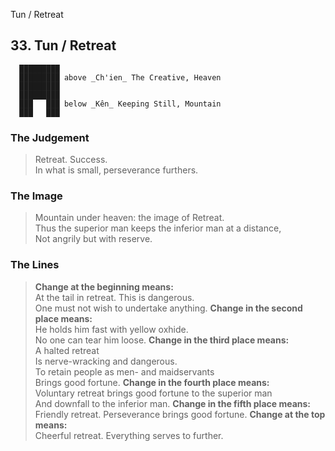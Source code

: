 Tun / Retreat
## 33. Tun / Retreat
      █████████
      █████████ above _Ch'ien_ The Creative, Heaven  
      █████████
      █████████
      ███   ███ below _Kên_ Keeping Still, Mountain  
      ███   ███
### The Judgement
> Retreat. Success.  
 In what is small, perseverance furthers.
### The Image
> Mountain under heaven: the image of Retreat.  
 Thus the superior man keeps the inferior man at a distance,  
 Not angrily but with reserve.
### The Lines

 > **Change at the beginning means:**  
 At the tail in retreat. This is dangerous.  
 One must not wish to undertake anything.
 > **Change in the second place means:**  
 He holds him fast with yellow oxhide.  
 No one can tear him loose.
 > **Change in the third place means:**  
 A halted retreat  
 Is nerve-wracking and dangerous.  
 To retain people as men- and maidservants  
 Brings good fortune.
 > **Change in the fourth place means:**  
 Voluntary retreat brings good fortune to the superior man  
 And downfall to the inferior man.
 > **Change in the fifth place means:**  
 Friendly retreat. Perseverance brings good fortune.
 > **Change at the top means:**  
 Cheerful retreat. Everything serves to further.



